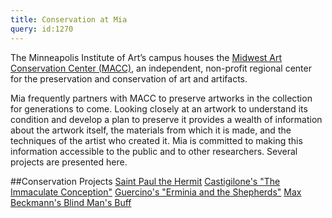 ```yaml
---
title: Conservation at Mia
query: id:1270
---
```

The Minneapolis Institute of Art’s campus houses the [Midwest Art Conservation Center (MACC)](http://www.preserveart.org/), an independent, non-profit regional center for the preservation and conservation of art and artifacts.

Mia frequently partners with MACC to preserve artworks in the collection for generations to come. Looking closely at an artwork to understand its condition and develop a plan to preserve it provides a wealth of information about the artwork itself, the materials from which it is made, and the techniques of the artist who created it. Mia is committed to making this information accessible to the public and to other researchers. Several projects are presented here.  

##Conservation Projects
[Saint Paul the Hermit](http://archive.artsmia.org/saint-paul-the-hermit/index.html)
[Castigilone's "The Immaculate Conception"](http://archive.artsmia.org/restoration-online/castiglione.cfm.html)
[Guercino's "Erminia and the Shepherds"](http://archive.artsmia.org/restoration-online/guercino.cfm.html)
[Max Beckmann's Blind Man's Buff](http://new.artsmia.org/restoring-a-masterwork-3/)
